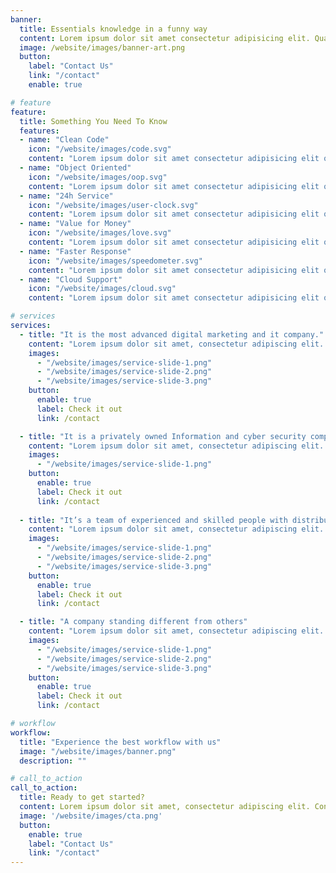 ```yaml
---
banner:
  title: Essentials knowledge in a funny way
  content: Lorem ipsum dolor sit amet consectetur adipisicing elit. Quam nihil enim maxime corporis cumque <br/> totam aliquid nam sint inventore optio modi neque laborum officiis necessitatibus
  image: /website/images/banner-art.png
  button:
    label: "Contact Us"
    link: "/contact"
    enable: true

# feature
feature: 
  title: Something You Need To Know
  features:
  - name: "Clean Code"
    icon: "/website/images/code.svg"
    content: "Lorem ipsum dolor sit amet consectetur adipisicing elit quam nihil"
  - name: "Object Oriented"
    icon: "/website/images/oop.svg"
    content: "Lorem ipsum dolor sit amet consectetur adipisicing elit quam nihil"
  - name: "24h Service"
    icon: "/website/images/user-clock.svg"
    content: "Lorem ipsum dolor sit amet consectetur adipisicing elit quam nihil"
  - name: "Value for Money"
    icon: "/website/images/love.svg"
    content: "Lorem ipsum dolor sit amet consectetur adipisicing elit quam nihil"
  - name: "Faster Response"
    icon: "/website/images/speedometer.svg"
    content: "Lorem ipsum dolor sit amet consectetur adipisicing elit quam nihil"
  - name: "Cloud Support"
    icon: "/website/images/cloud.svg"
    content: "Lorem ipsum dolor sit amet consectetur adipisicing elit quam nihil"

# services
services:
  - title: "It is the most advanced digital marketing and it company."
    content: "Lorem ipsum dolor sit amet, consectetur adipiscing elit. Consequat tristique eget amet, tempus eu at consecttur. Leo facilisi nunc viverra tellus. Ac laoreet sit vel consquat. consectetur adipiscing elit. Consequat tristique eget amet, tempus eu at consecttur. Leo facilisi nunc viverra tellus. Ac laoreet sit vel consquat."
    images:
      - "/website/images/service-slide-1.png"
      - "/website/images/service-slide-2.png"
      - "/website/images/service-slide-3.png"
    button:
      enable: true
      label: Check it out
      link: /contact

  - title: "It is a privately owned Information and cyber security company"
    content: "Lorem ipsum dolor sit amet, consectetur adipiscing elit. Consequat tristique eget amet, tempus eu at consecttur. Leo facilisi nunc viverra tellus. Ac laoreet sit vel consquat. consectetur adipiscing elit. Consequat tristique eget amet, tempus eu at consecttur. Leo facilisi nunc viverra tellus. Ac laoreet sit vel consquat."
    images: 
      - "/website/images/service-slide-1.png"
    button:
      enable: true
      label: Check it out
      link: /contact
  
  - title: "It’s a team of experienced and skilled people with distributions"
    content: "Lorem ipsum dolor sit amet, consectetur adipiscing elit. Consequat tristique eget amet, tempus eu at consecttur. Leo facilisi nunc viverra tellus. Ac laoreet sit vel consquat. consectetur adipiscing elit. Consequat tristique eget amet, tempus eu at consecttur. Leo facilisi nunc viverra tellus. Ac laoreet sit vel consquat."
    images:
      - "/website/images/service-slide-1.png"
      - "/website/images/service-slide-2.png"
      - "/website/images/service-slide-3.png"
    button:
      enable: true
      label: Check it out
      link: /contact

  - title: "A company standing different from others"
    content: "Lorem ipsum dolor sit amet, consectetur adipiscing elit. Consequat tristique eget amet, tempus eu at consecttur. Leo facilisi nunc viverra tellus. Ac laoreet sit vel consquat. consectetur adipiscing elit. Consequat tristique eget amet, tempus eu at consecttur. Leo facilisi nunc viverra tellus. Ac laoreet sit vel consquat."
    images:
      - "/website/images/service-slide-1.png"
      - "/website/images/service-slide-2.png"
      - "/website/images/service-slide-3.png"
    button:
      enable: true
      label: Check it out
      link: /contact

# workflow
workflow: 
  title: "Experience the best workflow with us"
  image: "/website/images/banner.png"
  description: ""

# call_to_action
call_to_action:
  title: Ready to get started?
  content: Lorem ipsum dolor sit amet, consectetur adipiscing elit. Consequat tristique eget amet, tempus eu at consecttur.
  image: '/website/images/cta.png'
  button:
    enable: true
    label: "Contact Us"
    link: "/contact"
---
```

